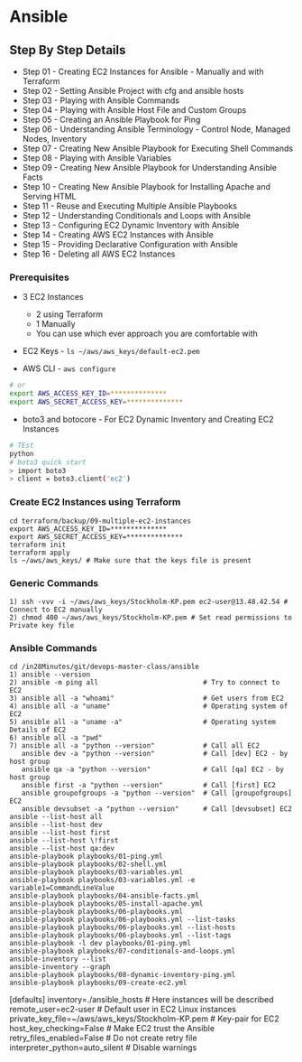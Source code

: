 # Ansible

## Step By Step Details
- Step 01 - Creating EC2 Instances for Ansible - Manually and with Terraform
- Step 02 - Setting Ansible Project with cfg and ansible hosts
- Step 03 - Playing with Ansible Commands
- Step 04 - Playing with Ansible Host File and Custom Groups
- Step 05 - Creating an Ansible Playbook for Ping
- Step 06 - Understanding Ansible Terminology - Control Node, Managed Nodes, Inventory
- Step 07 - Creating New Ansible Playbook for Executing Shell Commands
- Step 08 - Playing with Ansible Variables
- Step 09 - Creating New Ansible Playbook for Understanding Ansible Facts
- Step 10 - Creating New Ansible Playbook for Installing Apache and Serving HTML
- Step 11 - Reuse and Executing Multiple Ansible Playbooks
- Step 12 - Understanding Conditionals and Loops with Ansible
- Step 13 - Configuring EC2 Dynamic Inventory with Ansible
- Step 14 - Creating AWS EC2 Instances with Ansible
- Step 15 - Providing Declarative Configuration with Ansible
- Step 16 - Deleting all AWS EC2 Instances

### Prerequisites
- 3 EC2 Instances 
    - 2 using Terraform
    - 1 Manually
    - You can use which ever approach you are comfortable with

- EC2 Keys - `ls ~/aws/aws_keys/default-ec2.pem`

- AWS CLI - `aws configure`
```sh
# or
export AWS_ACCESS_KEY_ID=**************
export AWS_SECRET_ACCESS_KEY=**************
```

- boto3 and botocore - For EC2 Dynamic Inventory and Creating EC2 Instances
```sh
# TEst
python
# boto3 quick start
> import boto3
> client = boto3.client('ec2')
```

### Create EC2 Instances using Terraform

```
cd terraform/backup/09-multiple-ec2-instances
export AWS_ACCESS_KEY_ID=**************
export AWS_SECRET_ACCESS_KEY=**************
terraform init
terraform apply
ls ~/aws/aws_keys/ # Make sure that the keys file is present
```

### Generic Commands
```
1) ssh -vvv -i ~/aws/aws_keys/Stockholm-KP.pem ec2-user@13.48.42.54 # Connect to EC2 manually
2) chmod 400 ~/aws/aws_keys/Stockholm-KP.pem # Set read permissions to Private key file
```

### Ansible Commands

```
cd /in28Minutes/git/devops-master-class/ansible 
1) ansible --version
2) ansible -m ping all                          # Try to connect to EC2
3) ansible all -a "whoami"                      # Get users from EC2
4) ansible all -a "uname"                       # Operating system of EC2
5) ansible all -a "uname -a"                    # Operating system Details of EC2
6) ansible all -a "pwd"
7) ansible all -a "python --version"            # Call all EC2
   ansible dev -a "python --version"            # Call [dev] EC2 - by host group
   ansible qa -a "python --version"             # Call [qa] EC2 - by host group
   ansible first -a "python --version"          # Call [first] EC2
   ansible groupofgroups -a "python --version"  # Call [groupofgroups] EC2
   ansible devsubset -a "python --version"      # Call [devsubset] EC2
ansible --list-host all
ansible --list-host dev
ansible --list-host first
ansible --list-host \!first
ansible --list-host qa:dev
ansible-playbook playbooks/01-ping.yml
ansible-playbook playbooks/02-shell.yml 
ansible-playbook playbooks/03-variables.yml 
ansible-playbook playbooks/03-variables.yml -e variable1=CommandLineValue
ansible-playbook playbooks/04-ansible-facts.yml 
ansible-playbook playbooks/05-install-apache.yml 
ansible-playbook playbooks/06-playbooks.yml 
ansible-playbook playbooks/06-playbooks.yml --list-tasks
ansible-playbook playbooks/06-playbooks.yml --list-hosts
ansible-playbook playbooks/06-playbooks.yml --list-tags
ansible-playbook -l dev playbooks/01-ping.yml
ansible-playbook playbooks/07-conditionals-and-loops.yml 
ansible-inventory --list
ansible-inventory --graph
ansible-playbook playbooks/08-dynamic-inventory-ping.yml 
ansible-playbook playbooks/09-create-ec2.yml 

```

<!-- ansible.csg -->
[defaults]
inventory=./ansible_hosts       # Here instances will be described
remote_user=ec2-user            # Default user in EC2 Linux instances
private_key_file=~/aws/aws_keys/Stockholm-KP.pem # Key-pair for EC2
host_key_checking=False         # Make EC2 trust the Ansible
retry_files_enabled=False       # Do not create retry file
interpreter_python=auto_silent  # Disable warnings